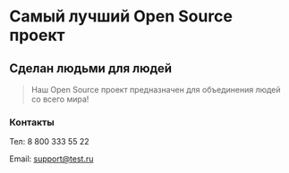 # Самый лучший Open Source проект

## Сделан людьми для людей

> Наш Open Source проект предназначен для объединения людей со всего мира!
### Контакты
Тел: 8 800 333 55 22

Email: support@test.ru